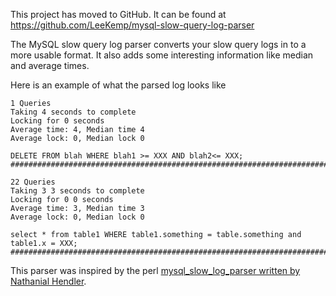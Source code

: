 This project has moved to GitHub. It can be found at https://github.com/LeeKemp/mysql-slow-query-log-parser


The MySQL slow query log parser converts your slow query logs in to a more usable format.
It also adds some interesting information like median and average times.

Here is an example of what the parsed log looks like

```
1 Queries
Taking 4 seconds to complete
Locking for 0 seconds
Average time: 4, Median time 4
Average lock: 0, Median lock 0

DELETE FROM blah WHERE blah1 >= XXX AND blah2<= XXX;
################################################################################

22 Queries
Taking 3 3 seconds to complete
Locking for 0 0 seconds
Average time: 3, Median time 3
Average lock: 0, Median lock 0

select * from table1 WHERE table1.something = table.something and table1.x = XXX;
################################################################################
```

This parser was inspired by the perl [mysql\_slow\_log\_parser written by Nathanial Hendler](http://www.retards.org/projects/mysql/).